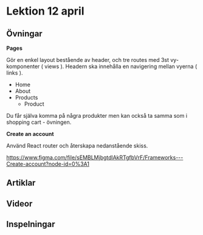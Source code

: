 # Lektion 12 april

## Övningar

**Pages**

Gör en enkel layout bestående av header, och tre routes med 3st vy-komponenter ( views ). Headern ska innehålla en navigering mellan vyerna ( links ).

- Home
- About
- Products
  - Product

Du får själva komma på några produkter men kan också ta samma som i shopping cart - övningen.

**Create an account**

Använd React router och återskapa nedanstående skiss.

https://www.figma.com/file/sEMBLMjbgtdlAkRTgfbVrF/Frameworks---Create-account?node-id=0%3A1

## Artiklar

## Videor

## Inspelningar